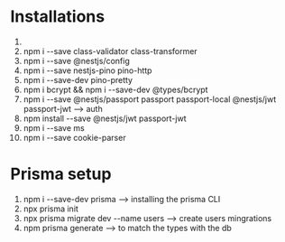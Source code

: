 # Installations
1.
2. npm i --save class-validator class-transformer
3. npm i --save @nestjs/config
3. npm i --save nestjs-pino pino-http
4. npm i --save-dev pino-pretty
5. npm i bcrypt && npm i --save-dev @types/bcrypt
5.  npm i --save @nestjs/passport passport passport-local @nestjs/jwt passport-jwt --> auth
6. npm install --save @nestjs/jwt passport-jwt
7. npm i --save ms
8. npm i --save cookie-parser

#   Prisma setup
1. npm i --save-dev prisma --> installing the prisma CLI
2. npx prisma init
3. npx prisma migrate dev --name users --> create users mingrations
4. npm prisma generate --> to match the types with the db
